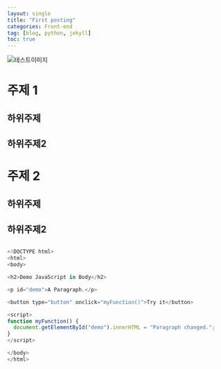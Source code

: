 ```yaml
---
layout: single
title: "First posting"
categories: Front-end
tag: [blog, python, jekyll]
toc: true
---
```



![테스트이미지](../../images/2022-08-08-first/테스트이미지.jpg)

# 주제 1 
## 하위주제 
## 하위주제2 

# 주제 2 
## 하위주제
## 하위주제2

```javascript 

<!DOCTYPE html>
<html>
<body>

<h2>Demo JavaScript in Body</h2>

<p id="demo">A Paragraph.</p>

<button type="button" onclick="myFunction()">Try it</button>

<script>
function myFunction() {
  document.getElementById("demo").innerHTML = "Paragraph changed.";
}
</script>

</body>
</html> 
``` 
